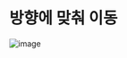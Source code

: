 # 방향에 맞춰 이동
![image](https://github.com/locksia/codetree/assets/51018392/7476604d-a1a7-4dc5-b468-f731e8bb0698)
``` c++
```
